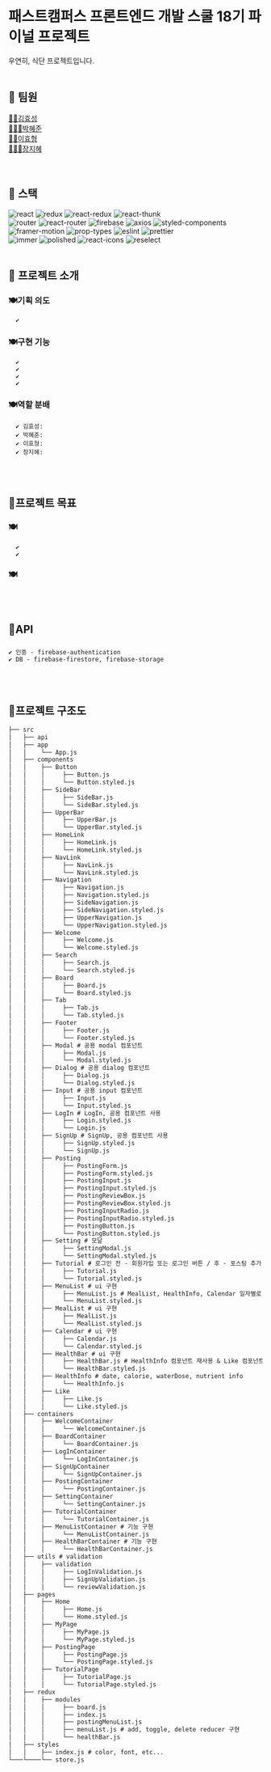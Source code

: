 # 패스트캠퍼스 프론트엔드 개발 스쿨 18기 파이널 프로젝트
우연히, 식단 프로젝트입니다.
<br>
<br>

<!-- ## 🦊 데모
[👉데모페이지 이동]TBU
<br>
<br> -->

## 🦊 팀원
[🙋🏻김효성](https://github.com/hyorard-b)<br>
[🙋🏻‍♀️박혜준](https://github.com/margu31)<br>
[🙋🏻이효형](https://github.com/lhhyung91)<br>
[🙋🏻‍♀️장지혜](https://github.com/jjhstoday)<br>
<br>
<br>

## 🦊 스택

![react](https://img.shields.io/badge/react-17.0.2-brightgreen) ![redux](https://img.shields.io/badge/redux-4.0.5-yellowgreen) ![react-redux](https://img.shields.io/badge/react--redux-7.2.3-yellow) ![react-thunk](https://img.shields.io/badge/react--thunk-2.3.0-red) <br>![router](https://img.shields.io/badge/router-1.3.5-%23a0f48d) ![react-router](https://img.shields.io/badge/react--router-5.2.0-%23f6f990) ![firebase](https://img.shields.io/badge/firebase-8.3.3-blue) ![axios](https://img.shields.io/badge/axios-0.21.1-important) ![styled-components](https://img.shields.io/badge/styled--components-5.2.3-blueviolet) <br>![framer-motion](https://img.shields.io/badge/framer--motion-4.1.3-orange) ![prop-types](https://img.shields.io/badge/prop--types-15.7.2-success) ![eslint](https://img.shields.io/badge/eslint-7.23.0-9cf) ![prettier](https://img.shields.io/badge/prettier-2.2.1-critical) <br>![immer](https://img.shields.io/badge/immer-9.0.1-blueviolet) ![polished](https://img.shields.io/badge/polished-4.1.1-%23f9c2fc) ![react-icons](https://img.shields.io/badge/react--icons-4.2.0-%2392fcfc)  ![reselect](https://img.shields.io/badge/reselect-4.0.0-%23f7b08f) 
<br>
<br>

## 🦊 프로젝트 소개
  ### 🍽기획 의도  
      ✔️ 
  ### 🍽구현 기능  
      ✔️  
      ✔️ 
      ✔️  
      ✔️ 
  ### 🍽역할 분배  
      ✔️ 김효성:  
      ✔️ 박혜준: 
      ✔️ 이효형: 
      ✔️ 장지혜:  
<br>
<br>

## 🦊프로젝트 목표
  ### 🍽
      ✔️  
      ✔️ 
  ### 🍽
<br>
<br>

## 🦊API
###   
    ✔️ 인증 - firebase-authentication
    ✔️ DB - firebase-firestore, firebase-storage
<br>
<br>

## 🦊프로젝트 구조도
```md
├── src
│   ├── api
│   ├── app
│   │    └── App.js
│   ├── components
│   │    ├── Button
│   │    │     ├── Button.js
│   │    │     └── Button.styled.js
│   │    ├── SideBar
│   │    │     ├── SideBar.js
│   │    │     └── SideBar.styled.js
│   │    ├── UpperBar
│   │    │     ├── UpperBar.js
│   │    │     └── UpperBar.styled.js
│   │    ├── HomeLink
│   │    │     ├── HomeLink.js
│   │    │     └── HomeLink.styled.js
│   │    ├── NavLink
│   │    │     ├── NavLink.js
│   │    │     └── NavLink.styled.js
│   │    ├── Navigation
│   │    │     ├── Navigation.js
│   │    │     ├── Navigation.styled.js
│   │    │     ├── SideNavigation.js
│   │    │     ├── SideNavigation.styled.js
│   │    │     ├── UpperNavigation.js
│   │    │     └── UpperNavigation.styled.js
│   │    ├── Welcome
│   │    │     ├── Welcome.js
│   │    │     └── Welcome.styled.js
│   │    ├── Search
│   │    │     ├── Search.js
│   │    │     └── Search.styled.js
│   │    ├── Board
│   │    │     ├── Board.js
│   │    │     └── Board.styled.js
│   │    ├── Tab
│   │    │     ├── Tab.js
│   │    │     └── Tab.styled.js
│   │    ├── Footer
│   │    │     ├── Footer.js
│   │    │     └── Footer.styled.js
│   │    ├── Modal # 공용 modal 컴포넌트
│   │    │     ├── Modal.js
│   │    │     └── Modal.styled.js
│   │    ├── Dialog # 공용 dialog 컴포넌트
│   │    │     ├── Dialog.js
│   │    │     └── Dialog.styled.js
│   │    ├── Input # 공용 input 컴포넌트
│   │    │     ├── Input.js
│   │    │     └── Input.styled.js        
│   │    ├── LogIn # LogIn, 공용 컴포넌트 사용 
│   │    │     ├── Login.styled.js
│   │    │     └── Login.js
│   │    ├── SignUp # SignUp, 공용 컴포넌트 사용 
│   │    │     ├── SignUp.styled.js
│   │    │     └── SignUp.js  
│   │    ├── Posting
│   │    │     ├── PostingForm.js
│   │    │     ├── PostingForm.styled.js
│   │    │     ├── PostingInput.js
│   │    │     ├── PostingInput.styled.js
│   │    │     ├── PostingReviewBox.js
│   │    │     ├── PostingReviewBox.styled.js
│   │    │     ├── PostingInputRadio.js
│   │    │     ├── PostingInputRadio.styled.js
│   │    │     ├── PostingButton.js
│   │    │     └── PostingButton.styled.js
│   │    ├── Setting # 모달
│   │    │     ├── SettingModal.js
│   │    │     └── SettingModal.styled.js
│   │    ├── Tutorial # 로그인 전 - 회원가입 또는 로그인 버튼 / 후 - 포스팅 추가 버튼
│   │    │     ├── Tutorial.js
│   │    │     └── Tutorial.styled.js
│   │    ├── MenuList # ui 구현 
│   │    │     ├── MenuList.js # MealList, HealthInfo, Calendar 일자별로 묶는 파일
│   │    │     └── MenuList.styled.js
│   │    ├── MealList # ui 구현 
│   │    │     ├── MealList.js
│   │    │     └── MealList.styled.js
│   │    ├── Calendar # ui 구현 
│   │    │     ├── Calendar.js
│   │    │     └── Calendar.styled.js
│   │    ├── HealthBar # ui 구현 
│   │    │     ├── HealthBar.js # HealthInfo 컴포넌트 재사용 & Like 컴포넌트 재사용
│   │    │     └── HealthBar.styled.js
│   │    ├── HealthInfo # date, calorie, waterDose, nutrient info
│   │    │     └── HealthInfo.js 
│   │    ├── Like 
│   │    │     ├── Like.js
│   │    │     └── Like.styled.js
│   ├── containers
│   │    ├── WelcomeContainer
│   │    │     └── WelcomeContainer.js
│   │    ├── BoardContainer
│   │    │     └── BoardContainer.js
│   │    ├── LogInContainer
│   │    │     └── LogInContainer.js 
│   │    ├── SignUpContainer
│   │    │     └── SignUpContainer.js 
│   │    ├── PostingContainer
│   │    │     └── PostingContainer.js
│   │    ├── SettingContainer
│   │    │     └── SettingContainer.js
│   │    ├── TutorialContainer
│   │    │     └── TutorialContainer.js
│   │    ├── MenuListContainer # 기능 구현
│   │    │     └── MenuListContainer.js
│   │    ├── HealthBarContainer # 기능 구현
│   │    │     └── HealthBarContainer.js
│   ├── utils # validation
│   │    ├── validation
│   │    │     ├── LogInValidation.js
│   │    │     ├── SignUpValidation.js
│   │    │     └── reviewValidation.js
│   ├── pages
│   │    ├── Home
│   │    │     ├── Home.js
│   │    │     └── Home.styled.js
│   │    ├── MyPage
│   │    │     ├── MyPage.js
│   │    │     └── MyPage.styled.js
│   │    ├── PostingPage
│   │    │     ├── PostingPage.js
│   │    │     └── PostingPage.styled.js
│   │    ├── TutorialPage
│   │    │     ├── TutorialPage.js
│   │    │     └── TutorialPage.styled.js
│   ├── redux
│   │    ├── modules
│   │    │     ├── board.js
│   │    │     ├── index.js
│   │    │     ├── postingMenuList.js
│   │    │     ├── menuList.js # add, toggle, delete reducer 구현
│   │    │     └── healthBar.js
│   ├── styles
│   │    ├── index.js # color, font, etc...
└───└────└── store.js
```

